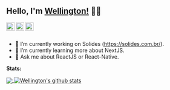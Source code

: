## Hello, I'm [Wellington!](https://www.linkedin.com/in/wellington-lima-silva/) 👋🏼


<a href="https://www.linkedin.com/in/wellington-lima-silva/">
  <img align="left" alt="Wellington's Linkdein" width="22px" src="https://res.cloudinary.com/dyxcgmvy9/image/upload/v1612893704/icons/linkedin_invnjb.svg" />
</a>
<a href="https://github.com/wellingtondw">
  <img align="left" alt="Wellington's Github" width="22px" src="https://res.cloudinary.com/dyxcgmvy9/image/upload/v1612893704/icons/github_xlfub6.svg" />
</a>
<a href="https://www.facebook.com/wellington.wls.1/">
  <img align="left" alt="Wellington's Facebook" width="22px" src="https://res.cloudinary.com/dyxcgmvy9/image/upload/v1612893704/icons/facebook_hyypvb.svg" />
</a>

<br/>
<br/>


- 🌳 I’m currently working on Solides (https://solides.com.br/).
- 🌱 I’m currently learning more about NextJS.
- 💬 Ask me about ReactJS or React-Native.

**Stats:**  

<a href="https://github.com/wellingtondw">
  <img align="center" src="https://github-readme-stats.vercel.app/api/top-langs/?username=wellingtondw&theme=light&hide_langs_below=1" />
</a>
<a href="https://github.com/wellingtondw">
 <img align="center" src="https://github-readme-stats.vercel.app/api?username=wellingtondw&show_icons=true&theme=light&line_height=27" alt="Wellington's github stats"/>
</a>


<div align="center">


</div>

